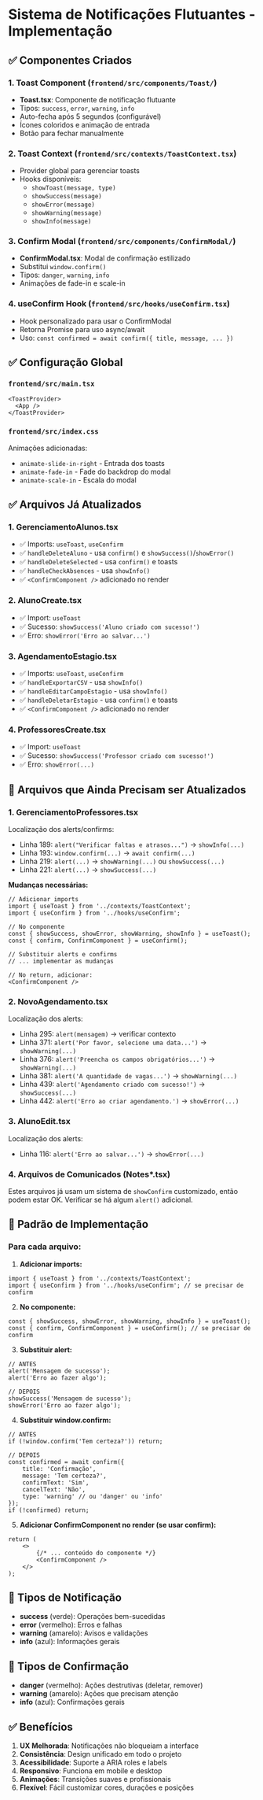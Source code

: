 # Sistema de Notificações Flutuantes - Implementação

## ✅ Componentes Criados

### 1. Toast Component (`frontend/src/components/Toast/`)
- **Toast.tsx**: Componente de notificação flutuante
- Tipos: `success`, `error`, `warning`, `info`
- Auto-fecha após 5 segundos (configurável)
- Ícones coloridos e animação de entrada
- Botão para fechar manualmente

### 2. Toast Context (`frontend/src/contexts/ToastContext.tsx`)
- Provider global para gerenciar toasts
- Hooks disponíveis:
  - `showToast(message, type)`
  - `showSuccess(message)`
  - `showError(message)`
  - `showWarning(message)`
  - `showInfo(message)`

### 3. Confirm Modal (`frontend/src/components/ConfirmModal/`)
- **ConfirmModal.tsx**: Modal de confirmação estilizado
- Substitui `window.confirm()`
- Tipos: `danger`, `warning`, `info`
- Animações de fade-in e scale-in

### 4. useConfirm Hook (`frontend/src/hooks/useConfirm.tsx`)
- Hook personalizado para usar o ConfirmModal
- Retorna Promise<boolean> para uso async/await
- Uso: `const confirmed = await confirm({ title, message, ... })`

## ✅ Configuração Global

### `frontend/src/main.tsx`
```tsx
<ToastProvider>
  <App />
</ToastProvider>
```

### `frontend/src/index.css`
Animações adicionadas:
- `animate-slide-in-right` - Entrada dos toasts
- `animate-fade-in` - Fade do backdrop do modal
- `animate-scale-in` - Escala do modal

## ✅ Arquivos Já Atualizados

### 1. GerenciamentoAlunos.tsx
- ✅ Imports: `useToast`, `useConfirm`
- ✅ `handleDeleteAluno` - usa `confirm()` e `showSuccess()`/`showError()`
- ✅ `handleDeleteSelected` - usa `confirm()` e toasts
- ✅ `handleCheckAbsences` - usa `showInfo()`
- ✅ `<ConfirmComponent />` adicionado no render

### 2. AlunoCreate.tsx
- ✅ Import: `useToast`
- ✅ Sucesso: `showSuccess('Aluno criado com sucesso!')`
- ✅ Erro: `showError('Erro ao salvar...')`

### 3. AgendamentoEstagio.tsx
- ✅ Imports: `useToast`, `useConfirm`
- ✅ `handleExportarCSV` - usa `showInfo()`
- ✅ `handleEditarCampoEstagio` - usa `showInfo()`
- ✅ `handleDeletarEstagio` - usa `confirm()` e toasts
- ✅ `<ConfirmComponent />` adicionado no render

### 4. ProfessoresCreate.tsx
- ✅ Import: `useToast`
- ✅ Sucesso: `showSuccess('Professor criado com sucesso!')`
- ✅ Erro: `showError(...)`

## 🔄 Arquivos que Ainda Precisam ser Atualizados

### 1. GerenciamentoProfessores.tsx
Localização dos alerts/confirms:
- Linha 189: `alert("Verificar faltas e atrasos...")` → `showInfo(...)`
- Linha 193: `window.confirm(...)` → `await confirm(...)`
- Linha 219: `alert(...)` → `showWarning(...)` ou `showSuccess(...)`
- Linha 221: `alert(...)` → `showSuccess(...)`

**Mudanças necessárias:**
```tsx
// Adicionar imports
import { useToast } from '../contexts/ToastContext';
import { useConfirm } from '../hooks/useConfirm';

// No componente
const { showSuccess, showError, showWarning, showInfo } = useToast();
const { confirm, ConfirmComponent } = useConfirm();

// Substituir alerts e confirms
// ... implementar as mudanças

// No return, adicionar:
<ConfirmComponent />
```

### 2. NovoAgendamento.tsx
Localização dos alerts:
- Linha 295: `alert(mensagem)` → verificar contexto
- Linha 371: `alert('Por favor, selecione uma data...')` → `showWarning(...)`
- Linha 376: `alert('Preencha os campos obrigatórios...')` → `showWarning(...)`
- Linha 381: `alert('A quantidade de vagas...')` → `showWarning(...)`
- Linha 439: `alert('Agendamento criado com sucesso!')` → `showSuccess(...)`
- Linha 442: `alert('Erro ao criar agendamento.')` → `showError(...)`

### 3. AlunoEdit.tsx
Localização dos alerts:
- Linha 116: `alert('Erro ao salvar...')` → `showError(...)`

### 4. Arquivos de Comunicados (Notes*.tsx)
Estes arquivos já usam um sistema de `showConfirm` customizado, então podem estar OK.
Verificar se há algum `alert()` adicional.

## 📝 Padrão de Implementação

### Para cada arquivo:

1. **Adicionar imports:**
```tsx
import { useToast } from '../contexts/ToastContext';
import { useConfirm } from '../hooks/useConfirm'; // se precisar de confirm
```

2. **No componente:**
```tsx
const { showSuccess, showError, showWarning, showInfo } = useToast();
const { confirm, ConfirmComponent } = useConfirm(); // se precisar de confirm
```

3. **Substituir alert:**
```tsx
// ANTES
alert('Mensagem de sucesso');
alert('Erro ao fazer algo');

// DEPOIS
showSuccess('Mensagem de sucesso');
showError('Erro ao fazer algo');
```

4. **Substituir window.confirm:**
```tsx
// ANTES
if (!window.confirm('Tem certeza?')) return;

// DEPOIS
const confirmed = await confirm({
    title: 'Confirmação',
    message: 'Tem certeza?',
    confirmText: 'Sim',
    cancelText: 'Não',
    type: 'warning' // ou 'danger' ou 'info'
});
if (!confirmed) return;
```

5. **Adicionar ConfirmComponent no render (se usar confirm):**
```tsx
return (
    <>
        {/* ... conteúdo do componente */}
        <ConfirmComponent />
    </>
);
```

## 🎨 Tipos de Notificação

- **success** (verde): Operações bem-sucedidas
- **error** (vermelho): Erros e falhas
- **warning** (amarelo): Avisos e validações
- **info** (azul): Informações gerais

## 🎨 Tipos de Confirmação

- **danger** (vermelho): Ações destrutivas (deletar, remover)
- **warning** (amarelo): Ações que precisam atenção
- **info** (azul): Confirmações gerais

## ✅ Benefícios

1. **UX Melhorada**: Notificações não bloqueiam a interface
2. **Consistência**: Design unificado em todo o projeto
3. **Acessibilidade**: Suporte a ARIA roles e labels
4. **Responsivo**: Funciona em mobile e desktop
5. **Animações**: Transições suaves e profissionais
6. **Flexível**: Fácil customizar cores, durações e posições
